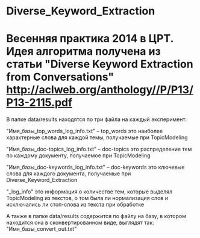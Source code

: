 Diverse_Keyword_Extraction
==========================
Весенняя практика 2014 в ЦРТ. Идея алгоритма получена из статьи "Diverse Keyword Extraction from Conversations" http://aclweb.org/anthology//P/P13/P13-2115.pdf
==========================
В папке data/results находятся по три файла на каждый эксперимент:

"Имя_базы_top_words_log_info.txt" – top_words это наиболее характерные слова для каждой темы, получаемые при TopicModeling

"Имя_базы_doc-topics_log_info.txt" – doc-topics это распределение тем по каждому документу, получаемое при TopicModeling

"Имя_базы_doc-keywords_log_info.txt" – doc-keywords это ключевые слова для каждого документа, получаемые при Diverse_Keyword_Extraction

"_log_info" это информация о количестве тем, которые выделял TopicModeling из текстов, о том была ли нормализация слов и исключались ли стоп-слова из текста при обработке

А также в папке data/results содержится по файлу на базу, в котором находится она в сконвертированном виде, выглядят так:
"Имя_базы_convert_out.txt"
